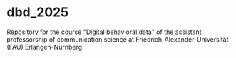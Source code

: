 # dbd_2025
Repository for the course "Digital behavioral data" of the assistant professorship of communication science at Friedrich-Alexander-Universität (FAU) Erlangen-Nürnberg 
